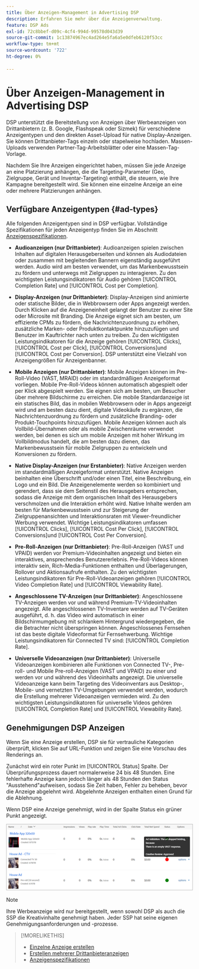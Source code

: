 ```yaml
---
title: Über Anzeigen-Management in Advertising DSP
description: Erfahren Sie mehr über die Anzeigenverwaltung.
feature: DSP Ads
exl-id: 72c8bbef-d09c-4cf4-994d-99578d043d39
source-git-commit: 1c13874967ec4ad264e5fa6a5e0dfeb6120f53cc
workflow-type: tm+mt
source-wordcount: '722'
ht-degree: 0%

---
```


# Über Anzeigen-Management in Advertising DSP

<!-- add "The Ads View (Dashboard?)" section -->

DSP unterstützt die Bereitstellung von Anzeigen über Werbeanzeigen von Drittanbietern (z. B. Google, Flashspeak oder Sizmek) für verschiedene Anzeigentypen und den direkten Asset-Upload für native Display-Anzeigen. Sie können Drittanbieter-Tags einzeln oder stapelweise hochladen. Massen-Uploads verwenden Partner-Tag-Arbeitsblätter oder eine Massen-Tag-Vorlage.

<!-- The bulk upload feature requires you to either a) upload DoubleClick and Flashtalking tag sheets or b) download a template, input your tags into the template, and then re-upload the template. -->
<!-- need a list of all supported third-party ad servers; see file in future-tbd folder -->

Nachdem Sie Ihre Anzeigen eingerichtet haben, müssen Sie jede Anzeige an eine Platzierung anhängen, die die Targeting-Parameter (Geo, Zielgruppe, Gerät und Inventar-Targeting) enthält, die steuern, wie Ihre Kampagne bereitgestellt wird. Sie können eine einzelne Anzeige an eine oder mehrere Platzierungen anhängen.

## Verfügbare Anzeigentypen {#ad-types}

Alle folgenden Anzeigentypen sind in DSP verfügbar. Vollständige Spezifikationen für jeden Anzeigentyp finden Sie im Abschnitt [Anzeigenspezifikationen](ad-specs.md).

* **Audioanzeigen (nur Drittanbieter)**: Audioanzeigen spielen zwischen Inhalten auf digitalen Herausgeberseiten und können als Audiodateien oder zusammen mit begleitenden Bannern eigenständig ausgeführt werden. Audio wird am besten verwendet, um das Markenbewusstsein zu fördern und unterwegs mit Zielgruppen zu interagieren. Zu den wichtigsten Leistungsindikatoren für Audio gehören [!UICONTROL Completion Rate] und [!UICONTROL Cost per Completion].

* **Display-Anzeigen (nur Drittanbieter)**: Display-Anzeigen sind animierte oder statische Bilder, die in Webbrowsern oder Apps angezeigt werden. Durch Klicken auf die Anzeigeneinheit gelangt der Benutzer zu einer Site oder Microsite mit Branding. Die Anzeige eignet sich am besten, um effiziente CPMs zu fördern, die Nachrichtenzuordnung zu erhöhen, zusätzliche Marken- oder Produktkontaktpunkte hinzuzufügen und Benutzer im Kauftrichter nach unten zu treiben. Zu den wichtigsten Leistungsindikatoren für die Anzeige gehören [!UICONTROL Clicks], [!UICONTROL Cost per Click], [!UICONTROL Conversions]und [!UICONTROL Cost per Conversion]. DSP unterstützt eine Vielzahl von Anzeigengrößen für Anzeigenbanner.

* **Mobile Anzeigen (nur Drittanbieter)**: Mobile Anzeigen können im Pre-Roll-Video (VAST, MRAID) oder im standardmäßigen Anzeigeformat vorliegen. Mobile Pre-Roll-Videos können automatisch abgespielt oder per Klick abgespielt werden. Sie eignen sich am besten, um Besucher über mehrere Bildschirme zu erreichen. Die mobile Standardanzeige ist ein statisches Bild, das in mobilen Webbrowsern oder in Apps angezeigt wird und am besten dazu dient, digitale Videokäufe zu ergänzen, die Nachrichtenzuordnung zu fördern und zusätzliche Branding- oder Produkt-Touchpoints hinzuzufügen. Mobile Anzeigen können auch als Vollbild-Übernahmen oder als mobile Zwischenräume verwendet werden, bei denen es sich um mobile Anzeigen mit hoher Wirkung im Vollbildmodus handelt, die am besten dazu dienen, das Markenbewusstsein für mobile Zielgruppen zu entwickeln und Konversionen zu fördern.

* **Native Display-Anzeigen (nur Erstanbieter)**: Native Anzeigen werden im standardmäßigen Anzeigeformat unterstützt. Native Anzeigen beinhalten eine Überschrift und/oder einen Titel, eine Beschreibung, ein Logo und ein Bild. Die Anzeigenelemente werden so kombiniert und gerendert, dass sie dem Seitenstil des Herausgebers entsprechen, sodass die Anzeige mit dem organischen Inhalt des Herausgebers verschmolzen und die Interaktion erhöht wird. Native Inhalte werden am besten für Markenbewusstsein und zur Steigerung der Zielgruppenansichten und Interaktionsraten mit Viewer-freundlicher Werbung verwendet. Wichtige Leistungsindikatoren umfassen [!UICONTROL Clicks], [!UICONTROL Cost Per Click], [!UICONTROL Conversions]und [!UICONTROL Cost Per Conversion].

* **Pre-Roll-Anzeigen (nur Drittanbieter)**: Pre-Roll-Anzeigen (VAST und VPAID) werden vor Premium-Videoinhalten angezeigt und bieten ein interaktives, ansprechendes Benutzererlebnis. Pre-Roll-Videos können interaktiv sein, Rich-Media-Funktionen enthalten und Überlagerungen, Rollover und Aktionsaufrufe enthalten. Zu den wichtigsten Leistungsindikatoren für Pre-Roll-Videoanzeigen gehören [!UICONTROL Video Completion Rate] und [!UICONTROL Viewability Rate].

* **Angeschlossene TV-Anzeigen (nur Drittanbieter)**: Angeschlossene TV-Anzeigen werden vor und während Premium-TV-Videoinhalten angezeigt. Alle angeschlossenen TV-Inventare werden auf TV-Geräten ausgeführt, d. h. das Video wird automatisch in einer Bildschirmumgebung mit schlankem Hintergrund wiedergegeben, die die Betrachter nicht überspringen können. Angeschlossenes Fernsehen ist das beste digitale Videoformat für Fernsehwerbung. Wichtige Leistungsindikatoren für Connected TV sind: [!UICONTROL Completion Rate].

* **Universelle Videoanzeigen (nur Drittanbieter)**: Universelle Videoanzeigen kombinieren alle Funktionen von Connected TV-, Pre-roll- und Mobile Pre-roll-Anzeigen (VAST und VPAID) zu einer und werden vor und während des Videoinhalts angezeigt. Die universelle Videoanzeige kann beim Targeting des Videoinventars aus Desktop-, Mobile- und vernetzten TV-Umgebungen verwendet werden, wodurch die Erstellung mehrerer Videoanzeigen vermieden wird. Zu den wichtigsten Leistungsindikatoren für universelle Videos gehören [!UICONTROL Completion Rate] und [!UICONTROL Viewability Rate].

## Genehmigungen DSP Anzeigen

Wenn Sie eine Anzeige erstellen, DSP sie für vertrauliche Kategorien überprüft, klicken Sie auf URL-Funktion und zeigen Sie eine Vorschau des Renderings an.

Zunächst wird ein roter Punkt im [!UICONTROL Status] Spalte. Der Überprüfungsprozess dauert normalerweise 24 bis 48 Stunden. Eine fehlerhafte Anzeige kann jedoch länger als 48 Stunden den Status &quot;Ausstehend&quot;aufweisen, sodass Sie Zeit haben, Fehler zu beheben, bevor die Anzeige abgelehnt wird. Abgelehnte Anzeigen enthalten einen Grund für die Ablehnung.

Wenn DSP eine Anzeige genehmigt, wird in der Spalte Status ein grüner Punkt angezeigt.

![Validierungsanzeiger in [!UICONTROL Status] column](/help/dsp/assets/ad-approval-status.png)

>[!NOTE]
>
>Ihre Werbeanzeige wird nur bereitgestellt, wenn sowohl DSP als auch die SSP die Kreativinhalte genehmigt haben. Jeder SSP hat seine eigenen Genehmigungsanforderungen und -prozesse.

>[!MORELIKETHIS]
>
>* [Einzelne Anzeige erstellen](ad-create.md)
>* [Erstellen mehrerer Drittanbieteranzeigen](ad-create-multiple.md)
>* [Anzeigenspezifikationen](ad-specs.md)

